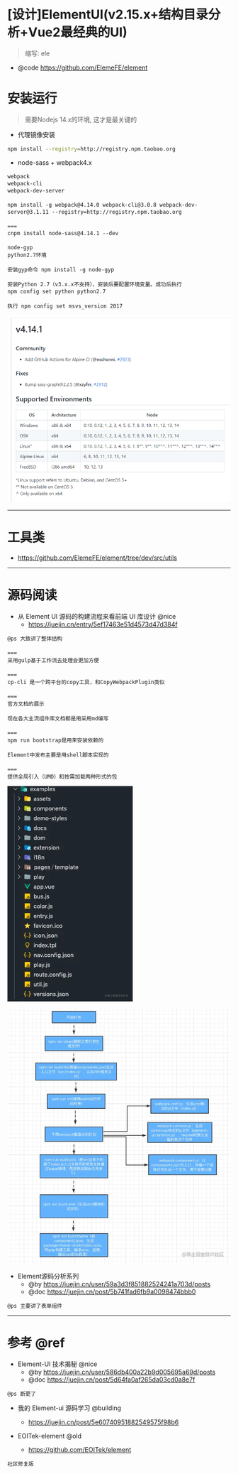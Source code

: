 # [设计]ElementUI(v2.15.x+结构目录分析+Vue2最经典的UI)

> 缩写: ele

- @code https://github.com/ElemeFE/element

# 安装运行

> 需要Nodejs 14.x的环境, 这才是最关键的

- 代理镜像安装

```bash
npm install --registry=http://registry.npm.taobao.org
```

- node-sass + webpack4.x

```
webpack
webpack-cli
webpack-dev-server

npm install -g webpack@4.14.0 webpack-cli@3.0.8 webpack-dev-server@3.1.11 --registry=http://registry.npm.taobao.org

===
cnpm install node-sass@4.14.1 --dev

node-gyp 
python2.7环境

安装gyp命令 npm install -g node-gyp

安装Python 2.7（v3.x.x不支持），安装后要配置环境变量。成功后执行
npm config set python python2.7

执行 npm config set msvs_version 2017
```

![](https://raw.githubusercontent.com/luo0412/static/main/202210281159743.png)

---

# 工具类

- https://github.com/ElemeFE/element/tree/dev/src/utils



---

# 源码阅读

- 从 Element UI 源码的构建流程来看前端 UI 库设计 @nice
    - https://juejin.cn/entry/5ef17463e51d4573d47d384f

```
@ps 大致讲了整体结构

===
采用gulp基于工作流去处理会更加方便

===
cp-cli 是一个跨平台的copy工具，和CopyWebpackPlugin类似

===
官方文档的展示

现在各大主流组件库文档都是用采用md编写

===
npm run bootstrap是用来安装依赖的

Element中发布主要是用shell脚本实现的

===
提供全局引入（UMD）和按需加载两种形式的包
```

![](https://raw.githubusercontent.com/luo0412/static/main/202210271124164.png)

![](https://raw.githubusercontent.com/luo0412/static/main/202210271153642.png)

- Element源码分析系列 
    - @by https://juejin.cn/user/59a3d3f851882524241a703d/posts
    - @doc https://juejin.cn/post/5b741fad6fb9a0098474bbb0

```
@ps 主要讲了表单组件
```

---

# 参考 @ref

- Element-UI 技术揭秘 @nice
    - @by https://juejin.cn/user/586db400a22b9d005695a69d/posts
    - @doc https://juejin.cn/post/5d64fa0af265da03cd0a8e7f

```
@ps 断更了
```

- 我的 Element-ui 源码学习 @building
  - https://juejin.cn/post/5e60740951882549575f98b6    

- EOITek-element @old
  - https://github.com/EOITek/element

```
社区修复版
```

